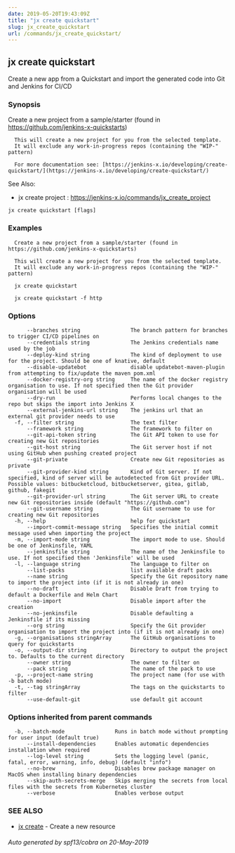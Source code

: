 ```yaml
---
date: 2019-05-20T19:43:09Z
title: "jx create quickstart"
slug: jx_create_quickstart
url: /commands/jx_create_quickstart/
---
```

## jx create quickstart

Create a new app from a Quickstart and import the generated code into Git and Jenkins for CI/CD

### Synopsis

Create a new project from a sample/starter (found in https://github.com/jenkins-x-quickstarts)
  
      This will create a new project for you from the selected template.
      It will exclude any work-in-progress repos (containing the "WIP-" pattern)
  
      For more documentation see: [https://jenkins-x.io/developing/create-quickstart/](https://jenkins-x.io/developing/create-quickstart/)
  
See Also: 

  * jx create project : https://jenkins-x.io/commands/jx_create_project

```
jx create quickstart [flags]
```

### Examples

```
  Create a new project from a sample/starter (found in https://github.com/jenkins-x-quickstarts)
  
  This will create a new project for you from the selected template.
  It will exclude any work-in-progress repos (containing the "WIP-" pattern)
  
  jx create quickstart
  
  jx create quickstart -f http
```

### Options

```
      --branches string                The branch pattern for branches to trigger CI/CD pipelines on
      --credentials string             The Jenkins credentials name used by the job
      --deploy-kind string             The kind of deployment to use for the project. Should be one of knative, default
      --disable-updatebot              disable updatebot-maven-plugin from attempting to fix/update the maven pom.xml
      --docker-registry-org string     The name of the docker registry organisation to use. If not specified then the Git provider organisation will be used
      --dry-run                        Performs local changes to the repo but skips the import into Jenkins X
      --external-jenkins-url string    The jenkins url that an external git provider needs to use
  -f, --filter string                  The text filter
      --framework string               The framework to filter on
      --git-api-token string           The Git API token to use for creating new Git repositories
      --git-host string                The Git server host if not using GitHub when pushing created project
      --git-private                    Create new Git repositories as private
      --git-provider-kind string       Kind of Git server. If not specified, kind of server will be autodetected from Git provider URL. Possible values: bitbucketcloud, bitbucketserver, gitea, gitlab, github, fakegit
      --git-provider-url string        The Git server URL to create new Git repositories inside (default "https://github.com")
      --git-username string            The Git username to use for creating new Git repositories
  -h, --help                           help for quickstart
      --import-commit-message string   Specifies the initial commit message used when importing the project
  -m, --import-mode string             The import mode to use. Should be one of Jenkinsfile, YAML
      --jenkinsfile string             The name of the Jenkinsfile to use. If not specified then 'Jenkinsfile' will be used
  -l, --language string                The language to filter on
      --list-packs                     list available draft packs
      --name string                    Specify the Git repository name to import the project into (if it is not already in one)
      --no-draft                       Disable Draft from trying to default a Dockerfile and Helm Chart
      --no-import                      Disable import after the creation
      --no-jenkinsfile                 Disable defaulting a Jenkinsfile if its missing
      --org string                     Specify the Git provider organisation to import the project into (if it is not already in one)
  -g, --organisations stringArray      The GitHub organisations to query for quickstarts
  -o, --output-dir string              Directory to output the project to. Defaults to the current directory
      --owner string                   The owner to filter on
      --pack string                    The name of the pack to use
  -p, --project-name string            The project name (for use with -b batch mode)
  -t, --tag stringArray                The tags on the quickstarts to filter
      --use-default-git                use default git account
```

### Options inherited from parent commands

```
  -b, --batch-mode                Runs in batch mode without prompting for user input (default true)
      --install-dependencies      Enables automatic dependencies installation when required
      --log-level string          Sets the logging level (panic, fatal, error, warning, info, debug) (default "info")
      --no-brew                   Disables brew package manager on MacOS when installing binary dependencies
      --skip-auth-secrets-merge   Skips merging the secrets from local files with the secrets from Kubernetes cluster
      --verbose                   Enables verbose output
```

### SEE ALSO

* [jx create](/commands/jx_create/)	 - Create a new resource

###### Auto generated by spf13/cobra on 20-May-2019
